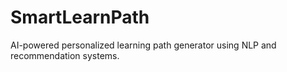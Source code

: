 # SmartLearnPath
AI-powered personalized learning path generator using NLP and recommendation systems.
